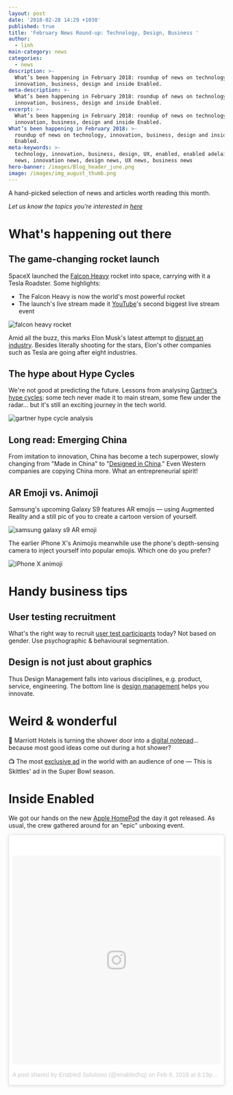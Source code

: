 ```yaml
---
layout: post
date: '2018-02-28 14:29 +1030'
published: true
title: 'February News Round-up: Technology, Design, Business '
author:
  - linh
main-category: news
categories:
  - news
description: >-
  What’s been happening in February 2018: roundup of news on technology,
  innovation, business, design and inside Enabled.
meta-description: >-
  What’s been happening in February 2018: roundup of news on technology,
  innovation, business, design and inside Enabled.
excerpt: >-
  What’s been happening in February 2018: roundup of news on technology,
  innovation, business, design and inside Enabled.
What’s been happening in February 2018: >-
  roundup of news on technology, innovation, business, design and inside
  Enabled.
meta-keywords: >-
  technology, innovation, business, design, UX, enabled, enabled adelaide, tech
  news, innovation news, design news, UX news, business news
hero-banner: /images/Blog_header_june.png
image: /images/img_august_thumb.png
---
```

A hand-picked selection of news and articles worth reading this month.

_Let us know the topics you’re interested in [here](https://enabled1.typeform.com/to/YcdNts)_

# What's happening out there

## The game-changing rocket launch

SpaceX launched the [Falcon Heavy](https://www.theverge.com/2018/2/6/16971200/spacex-falcon-heavy-launch-success-roadster-orbit-elon-musk) rocket into space, carrying with it a Tesla Roadster. Some highlights:

- The Falcon Heavy is now the world's most powerful rocket 
- The launch's live stream made it [YouTube](https://www.theverge.com/2018/2/6/16981730/spacex-falcon-heavy-launch-youtube-live-stream-record)'s second biggest live stream event

![falcon heavy rocket]({{site.baseurl}}/images/img_feb_spacex.jpg)

Amid all the buzz, this marks Elon Musk's latest attempt to [disrupt an industry](https://www.cbinsights.com/research/report/elon-musk-companies-disruption/). Besides literally shooting for the stars, Elon's other companies such as Tesla are going after eight industries. 

## The hype about Hype Cycles

We're not good at predicting the future. Lessons from analysing [Gartner's hype cycles](https://www.linkedin.com/pulse/8-lessons-from-20-years-hype-cycles-michael-mullany/): some tech never made it to main stream, some flew under the radar... but it's still an exciting journey in the tech world.

![gartner hype cycle analysis]({{site.baseurl}}/images/img_feb_hype.png)

## Long read: Emerging China 

From imitation to innovation, China has become a tech superpower, slowly changing from "Made in China" to "[Designed in China](http://www.wired.co.uk/article/how-china-became-tech-superpower-took-over-the-west?)." Even Western companies are copying China more. What an entrepreneurial spirit!

## AR Emoji vs. Animoji

Samsung's upcoming Galaxy S9 features AR emojis — using Augmented Reality and a still pic of you to create a cartoon version of yourself. 

![samsung galaxy s9 AR emoji ]({{site.baseurl}}/images/img_feb_s9.gif)

The earlier iPhone X's Animojis meanwhile use the phone's depth-sensing camera to inject yourself into popular emojis. Which one do you prefer?  

![iPhone X animoji ]({{site.baseurl}}/images/img_feb_animoji.gif)

# Handy business tips

## User testing recruitment

What's the right way to recruit [user test participants](https://uxdesign.cc/why-are-you-still-recruiting-user-test-participants-by-gender-ed21ec6cff61) today? Not based on gender. Use psychographic & behavioural segmentation. 

## Design is not just about graphics 

Thus Design Management falls into various disciplines, e.g. product, service, engineering. The bottom line is [design management](https://www.interaction-design.org/literature/article/design-management-an-introduction-taking-charge-of-processes-and-people?) helps you innovate.

# Weird & wonderful

🚿 Marriott Hotels is turning the shower door into a [digital notepad](https://www.youtube.com/watch?v=MLz_B0MkAy4)... because most good ideas come out during a hot shower? 

📺 The most [exclusive ad](http://www.adweek.com/creativity/the-kid-who-watched-skittles-super-bowl-ad-reveals-what-happened-in-it) in the world with an audience of one — This is Skittles' ad in the Super Bowl season.

# Inside Enabled

We got our hands on the new [Apple HomePod](https://www.instagram.com/p/Be9ley2Fu32/?taken-by=enabledhq) the day it got released. As usual, the crew gathered around for an "epic" unboxing event. 

<blockquote class="instagram-media" data-instgrm-permalink="https://www.instagram.com/p/Be9ley2Fu32/" data-instgrm-version="8" style=" background:#FFF; border:0; border-radius:3px; box-shadow:0 0 1px 0 rgba(0,0,0,0.5),0 1px 10px 0 rgba(0,0,0,0.15); margin: 1px; max-width:658px; padding:0; width:99.375%; width:-webkit-calc(100% - 2px); width:calc(100% - 2px);"><div style="padding:8px;"> <div style=" background:#F8F8F8; line-height:0; margin-top:40px; padding:50% 0; text-align:center; width:100%;"> <div style=" background:url(data:image/png;base64,iVBORw0KGgoAAAANSUhEUgAAACwAAAAsCAMAAAApWqozAAAABGdBTUEAALGPC/xhBQAAAAFzUkdCAK7OHOkAAAAMUExURczMzPf399fX1+bm5mzY9AMAAADiSURBVDjLvZXbEsMgCES5/P8/t9FuRVCRmU73JWlzosgSIIZURCjo/ad+EQJJB4Hv8BFt+IDpQoCx1wjOSBFhh2XssxEIYn3ulI/6MNReE07UIWJEv8UEOWDS88LY97kqyTliJKKtuYBbruAyVh5wOHiXmpi5we58Ek028czwyuQdLKPG1Bkb4NnM+VeAnfHqn1k4+GPT6uGQcvu2h2OVuIf/gWUFyy8OWEpdyZSa3aVCqpVoVvzZZ2VTnn2wU8qzVjDDetO90GSy9mVLqtgYSy231MxrY6I2gGqjrTY0L8fxCxfCBbhWrsYYAAAAAElFTkSuQmCC); display:block; height:44px; margin:0 auto -44px; position:relative; top:-22px; width:44px;"></div></div><p style=" color:#c9c8cd; font-family:Arial,sans-serif; font-size:14px; line-height:17px; margin-bottom:0; margin-top:8px; overflow:hidden; padding:8px 0 7px; text-align:center; text-overflow:ellipsis; white-space:nowrap;"><a href="https://www.instagram.com/p/Be9ley2Fu32/" style=" color:#c9c8cd; font-family:Arial,sans-serif; font-size:14px; font-style:normal; font-weight:normal; line-height:17px; text-decoration:none;" target="_blank">A post shared by Enabled Solutions (@enabledhq)</a> on <time style=" font-family:Arial,sans-serif; font-size:14px; line-height:17px;" datetime="2018-02-09T04:19:15+00:00">Feb 8, 2018 at 8:19pm PST</time></p></div></blockquote> <script async defer src="//www.instagram.com/embed.js"></script>
